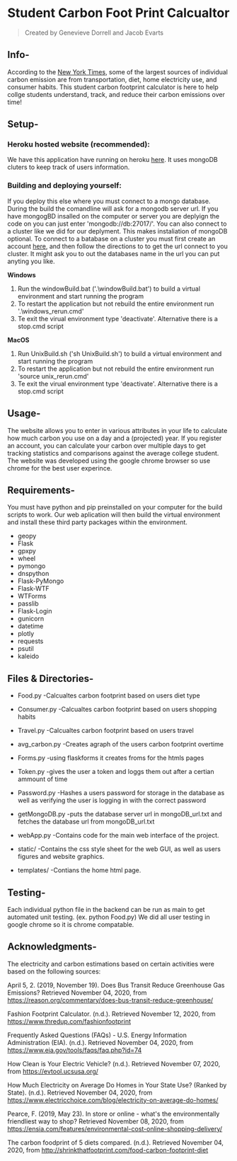 # Student Carbon Foot Print Calcualtor 
> Created by Genevieve Dorrell and Jacob Evarts

## Info-
According to the [New York Times](https://www.nytimes.com/guides/year-of-living-better/how-to-reduce-your-carbon-footprint), some of the largest sources of individual carbon emission are from transportation, diet, home electricity use, and consumer habits. This student carbon footprint calculator is here to help collge students understand, track, and reduce their carbon emissions over time!

## Setup-
### Heroku hosted website (recommended):
We have this application have running on heroku [here](https://student-carbon-footprint-calc.herokuapp.com/). It uses mongoDB cluters to keep track of users information. 
### Building and deploying yourself:
If you deploy this else where you must connect to a mongo database. During the build the comandline will ask for a mongodb server url. If you have mongogBD insalled on the computer or server you are deplyign the code on you can just enter 'mongodb://db:27017/'. You can also connect to a cluster like we did for our deplyment. This makes instaliation of mongoDB optional. To connect to a batabase on a cluster you must first create an account [here](https://www.mongodb.com/), and then follow the directions to to get the url connect to you cluster. It might ask you to out the databases name in the url you can put anyting you like.

**Windows**
1. Run the windowBuild.bat ('.\windowBuild.bat') to build a virtual environment and start running the program
2. To restart the application but not rebuild the entire environment run '.\windows_rerun.cmd'
3. Te exit the virual environment type 'deactivate'. Alternative there is a stop.cmd script

**MacOS**
1. Run UnixBuild.sh ('sh UnixBuild.sh') to build a virtual environment and start running the program
2. To restart the application but not rebuild the entire environment run 'source unix_rerun.cmd'
3. Te exit the virual environment type 'deactivate'. Alternative there is a stop.cmd script

## Usage- 
The website allows you to enter in various attributes in your life to calculate how much carbon you use on a day and a (projected) year. If you register an account, you can calculate your carbon over multiple days to get tracking statistics and comparisons against the average college student. The website was developed using the google chrome browser so use chrome for the best user experince. 

## Requirements-
You must have python and pip preinstalled on your computer for the build scripts to work. Our web aplication will then build the virtual environment and install these third party packages within the environment. 
- geopy
- Flask
- gpxpy
- wheel
- pymongo
- dnspython
- Flask-PyMongo
- Flask-WTF
- WTForms
- passlib
- Flask-Login
- gunicorn
- datetime
- plotly
- requests
- psutil
- kaleido

## Files & Directories-

* Food.py
-Calcualtes carbon footprint based on users diet type

* Consumer.py 
-Calcualtes carbon footprint based on users shopping habits 

* Travel.py
-Calcualtes carbon footprint based on users travel

* avg_carbon.py 
-Creates agraph of the users carbon footprint overtime

* Forms.py 
-using flaskforms it creates froms for the htmls pages

* Token.py
-gives the user a token and loggs them out after a certian ammount of time

* Password.py 
-Hashes a users password for storage in the database as well as verifying the user is logging in with the correct password

* getMongoDB.py
-puts the database server url in mongoDB_url.txt and fetches the database url from mongoDB_url.txt

* webApp.py
-Contains code for the main web interface of the project.

* static/
-Contains the css style sheet for the web GUI, as well as users figures and website graphics.

* templates/
-Contians the home html page.

## Testing-
Each individual python file in the backend can be run as main to get automated unit testing. (ex. python Food.py) We did all user testing in google chrome so it is chrome compatable. 
## Acknowledgments-
The electricity and carbon estimations based on certain activities were based on the following sources:

April 5, 2. (2019, November 19). Does Bus Transit Reduce Greenhouse Gas Emissions? Retrieved November 04, 2020, from https://reason.org/commentary/does-bus-transit-reduce-greenhouse/

Fashion Footprint Calculator. (n.d.). Retrieved November 12, 2020, from https://www.thredup.com/fashionfootprint

Frequently Asked Questions (FAQs) - U.S. Energy Information Administration (EIA). (n.d.). Retrieved November 04, 2020, from https://www.eia.gov/tools/faqs/faq.php?id=74

How Clean is Your Electric Vehicle? (n.d.). Retrieved November 07, 2020, from https://evtool.ucsusa.org/

How Much Electricity on Average Do Homes in Your State Use? (Ranked by State). (n.d.). Retrieved November 04, 2020, from https://www.electricchoice.com/blog/electricity-on-average-do-homes/

Pearce, F. (2019, May 23). In store or online - what's the environmentally friendliest way to shop? Retrieved November 08, 2020, from https://ensia.com/features/environmental-cost-online-shopping-delivery/

The carbon foodprint of 5 diets compared. (n.d.). Retrieved November 04, 2020, from http://shrinkthatfootprint.com/food-carbon-footprint-diet


